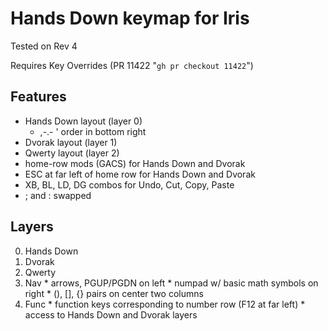 # Hands Down keymap for Iris

Tested on Rev 4

Requires Key Overrides (PR 11422 "`gh pr checkout 11422`")

## Features
  * Hands Down layout (layer 0)
    * ,-.- ' order in bottom right
  * Dvorak layout (layer 1)
  * Qwerty layout (layer 2)
  * home-row mods (GACS) for Hands Down and Dvorak
  * ESC at far left of home row for Hands Down and Dvorak
  * XB, BL, LD, DG combos for Undo, Cut, Copy, Paste
  * ; and : swapped

## Layers
  0. Hands Down
  1. Dvorak
  2. Qwerty
  3. Nav
    * arrows, PGUP/PGDN on left
    * numpad w/ basic math symbols on right
    * (), [], {} pairs on center two columns
  4. Func
    * function keys corresponding to number row (F12 at far left)
    * access to Hands Down and Dvorak layers
